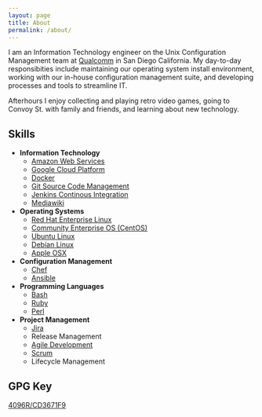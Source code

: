 ```yaml
---
layout: page
title: About
permalink: /about/
---
```


I am an Information Technology engineer on the Unix Configuration Management team at [Qualcomm](https://www.qualcomm.com) in San Diego California. My day-to-day responsibities include maintaining our operating system install environment, working with our in-house configuration management suite, and developing processes and tools to streamline IT.

Afterhours I enjoy collecting and playing retro video games, going to Convoy St. with family and friends, and learning about new technology.

## Skills

- **Information Technology**
  - [Amazon Web Services](https://aws.amazon.com/)
  - [Google Cloud Platform](https://cloud.google.com/)
  - [Docker](https://www.docker.com)
  - [Git Source Code Management](https://git-scm.com/)
  - [Jenkins Continous Integration](https://jenkins-ci.org/)
  - [Mediawiki](https://www.mediawiki.org/wiki/MediaWiki)
- **Operating Systems**
  - [Red Hat Enterprise Linux](https://www.redhat.com/en/technologies/linux-platforms/enterprise-linux)
  - [Community Enterprise OS \(CentOS\)](https://www.centos.org/)
  - [Ubuntu Linux](https://www.ubuntu.com/)
  - [Debian Linux](https://www.debian.org/)
  - [Apple OSX](https://www.apple.com/osx/)
- **Configuration Management**
  - [Chef](https://www.chef.io/)
  - [Ansible](http://www.ansible.com/home)
- **Programming Languages**
  - [Bash](https://www.gnu.org/software/bash/)
  - [Ruby](https://www.ruby-lang.org/en/)
  - [Perl](https://www.perl.org/)
- **Project Management**
  - [Jira](https://www.atlassian.com/software/jira)
  - Release Management
  - [Agile Development](http://www.agilemanifesto.org/)
  - [Scrum](https://en.wikipedia.org/wiki/Scrum_(software_development))
  - Lifecycle Management

## GPG Key

[4096R/CD3671F9](https://pgp.mit.edu/pks/lookup?op=vindex&search=0x4FA270F5CD3671F9)
